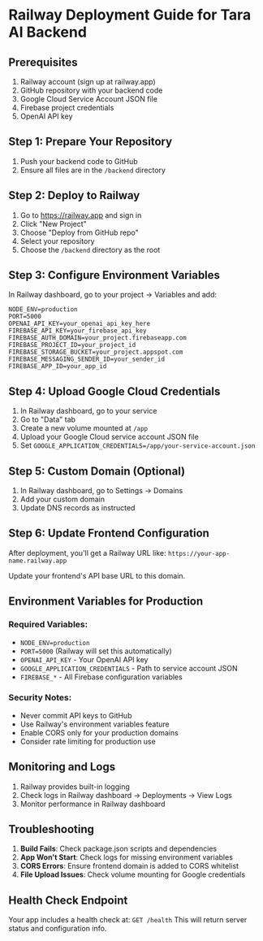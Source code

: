 # Railway Deployment Guide for Tara AI Backend

## Prerequisites
1. Railway account (sign up at railway.app)
2. GitHub repository with your backend code
3. Google Cloud Service Account JSON file
4. Firebase project credentials
5. OpenAI API key

## Step 1: Prepare Your Repository
1. Push your backend code to GitHub
2. Ensure all files are in the `/backend` directory

## Step 2: Deploy to Railway
1. Go to https://railway.app and sign in
2. Click "New Project"
3. Choose "Deploy from GitHub repo"
4. Select your repository
5. Choose the `/backend` directory as the root

## Step 3: Configure Environment Variables
In Railway dashboard, go to your project → Variables and add:

```
NODE_ENV=production
PORT=5000
OPENAI_API_KEY=your_openai_api_key_here
FIREBASE_API_KEY=your_firebase_api_key
FIREBASE_AUTH_DOMAIN=your_project.firebaseapp.com
FIREBASE_PROJECT_ID=your_project_id
FIREBASE_STORAGE_BUCKET=your_project.appspot.com
FIREBASE_MESSAGING_SENDER_ID=your_sender_id
FIREBASE_APP_ID=your_app_id
```

## Step 4: Upload Google Cloud Credentials
1. In Railway dashboard, go to your service
2. Go to "Data" tab
3. Create a new volume mounted at `/app`
4. Upload your Google Cloud service account JSON file
5. Set `GOOGLE_APPLICATION_CREDENTIALS=/app/your-service-account.json`

## Step 5: Custom Domain (Optional)
1. In Railway dashboard, go to Settings → Domains
2. Add your custom domain
3. Update DNS records as instructed

## Step 6: Update Frontend Configuration
After deployment, you'll get a Railway URL like:
`https://your-app-name.railway.app`

Update your frontend's API base URL to this domain.

## Environment Variables for Production

### Required Variables:
- `NODE_ENV=production`
- `PORT=5000` (Railway will set this automatically)
- `OPENAI_API_KEY` - Your OpenAI API key
- `GOOGLE_APPLICATION_CREDENTIALS` - Path to service account JSON
- `FIREBASE_*` - All Firebase configuration variables

### Security Notes:
- Never commit API keys to GitHub
- Use Railway's environment variables feature
- Enable CORS only for your production domains
- Consider rate limiting for production use

## Monitoring and Logs
1. Railway provides built-in logging
2. Check logs in Railway dashboard → Deployments → View Logs
3. Monitor performance in Railway dashboard

## Troubleshooting
1. **Build Fails**: Check package.json scripts and dependencies
2. **App Won't Start**: Check logs for missing environment variables
3. **CORS Errors**: Ensure frontend domain is added to CORS whitelist
4. **File Upload Issues**: Check volume mounting for Google credentials

## Health Check Endpoint
Your app includes a health check at: `GET /health`
This will return server status and configuration info.

